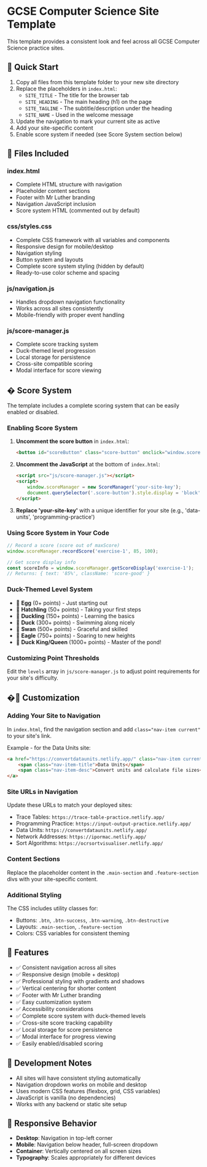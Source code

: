# GCSE Computer Science Site Template

This template provides a consistent look and feel across all GCSE Computer Science practice sites.

## 🚀 Quick Start

1. Copy all files from this template folder to your new site directory
2. Replace the placeholders in `index.html`:
   - `SITE_TITLE` - The title for the browser tab
   - `SITE_HEADING` - The main heading (h1) on the page
   - `SITE_TAGLINE` - The subtitle/description under the heading
   - `SITE_NAME` - Used in the welcome message
3. Update the navigation to mark your current site as active
4. Add your site-specific content
5. Enable score system if needed (see Score System section below)

## 📁 Files Included

### index.html
- Complete HTML structure with navigation
- Placeholder content sections
- Footer with Mr Luther branding
- Navigation JavaScript inclusion
- Score system HTML (commented out by default)

### css/styles.css
- Complete CSS framework with all variables and components
- Responsive design for mobile/desktop
- Navigation styling
- Button system and layouts
- Complete score system styling (hidden by default)
- Ready-to-use color scheme and spacing

### js/navigation.js
- Handles dropdown navigation functionality
- Works across all sites consistently
- Mobile-friendly with proper event handling

### js/score-manager.js
- Complete score tracking system
- Duck-themed level progression
- Local storage for persistence
- Cross-site compatible scoring
- Modal interface for score viewing

## � Score System

The template includes a complete scoring system that can be easily enabled or disabled.

### Enabling Score System

1. **Uncomment the score button** in `index.html`:
   ```html
   <button id="scoreButton" class="score-button" onclick="window.scoreManager.showScoreModal()">📊 Scores (0%)</button>
   ```

2. **Uncomment the JavaScript** at the bottom of `index.html`:
   ```html
   <script src="js/score-manager.js"></script>
   <script>
       window.scoreManager = new ScoreManager('your-site-key');
       document.querySelector('.score-button').style.display = 'block';
   </script>
   ```

3. **Replace 'your-site-key'** with a unique identifier for your site (e.g., 'data-units', 'programming-practice')

### Using Score System in Your Code

```javascript
// Record a score (score out of maxScore)
window.scoreManager.recordScore('exercise-1', 85, 100);

// Get score display info
const scoreInfo = window.scoreManager.getScoreDisplay('exercise-1');
// Returns: { text: '85%', className: 'score-good' }
```

### Duck-Themed Level System

- 🥚 **Egg** (0+ points) - Just starting out
- 🐣 **Hatchling** (50+ points) - Taking your first steps  
- 🐤 **Duckling** (150+ points) - Learning the basics
- 🦆 **Duck** (300+ points) - Swimming along nicely
- 🦢 **Swan** (500+ points) - Graceful and skilled
- 🦅 **Eagle** (750+ points) - Soaring to new heights
- 👑 **Duck King/Queen** (1000+ points) - Master of the pond!

### Customizing Point Thresholds

Edit the `levels` array in `js/score-manager.js` to adjust point requirements for your site's difficulty.

## �🎨 Customization

### Adding Your Site to Navigation
In `index.html`, find the navigation section and add `class="nav-item current"` to your site's link.

Example - for the Data Units site:
```html
<a href="https://convertdataunits.netlify.app/" class="nav-item current">
    <span class="nav-item-title">Data Units</span>
    <span class="nav-item-desc">Convert units and calculate file sizes</span>
</a>
```

### Site URLs in Navigation
Update these URLs to match your deployed sites:
- Trace Tables: `https://trace-table-practice.netlify.app/`
- Programming Practice: `https://input-output-practice.netlify.app/`
- Data Units: `https://convertdataunits.netlify.app/`
- Network Addresses: `https://ipormac.netlify.app/`
- Sort Algorithms: `https://ocrsortvisualiser.netlify.app/`

### Content Sections
Replace the placeholder content in the `.main-section` and `.feature-section` divs with your site-specific content.

### Additional Styling
The CSS includes utility classes for:
- Buttons: `.btn`, `.btn-success`, `.btn-warning`, `.btn-destructive`
- Layouts: `.main-section`, `.feature-section`
- Colors: CSS variables for consistent theming

## 🎯 Features

- ✅ Consistent navigation across all sites
- ✅ Responsive design (mobile + desktop)
- ✅ Professional styling with gradients and shadows
- ✅ Vertical centering for shorter content
- ✅ Footer with Mr Luther branding
- ✅ Easy customization system
- ✅ Accessibility considerations
- ✅ Complete score system with duck-themed levels
- ✅ Cross-site score tracking capability
- ✅ Local storage for score persistence
- ✅ Modal interface for progress viewing
- ✅ Easily enabled/disabled scoring

## 🔧 Development Notes

- All sites will have consistent styling automatically
- Navigation dropdown works on mobile and desktop
- Uses modern CSS features (flexbox, grid, CSS variables)
- JavaScript is vanilla (no dependencies)
- Works with any backend or static site setup

## 📱 Responsive Behavior

- **Desktop**: Navigation in top-left corner
- **Mobile**: Navigation below header, full-screen dropdown
- **Container**: Vertically centered on all screen sizes
- **Typography**: Scales appropriately for different devices

